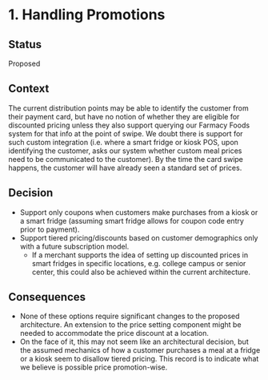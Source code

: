 # 1. Handling Promotions

## Status
Proposed

## Context
The current distribution points may be able to identify the customer from their payment card, but have no notion of whether they are eligible for discounted pricing unless they also support querying our Farmacy Foods system for that info at the point of swipe. We doubt there is support for such custom integration (i.e. where a smart fridge or kiosk POS, upon identifying the customer, asks our system whether custom meal prices need to be communicated to the customer). By the time the card swipe happens, the customer will have already seen a standard set of prices.

## Decision
* Support only coupons when customers make purchases from a kiosk or a smart fridge (assuming smart fridge allows for coupon code entry prior to payment). 
* Support tiered pricing/discounts based on customer demographics only with a future subscription model.
  * If a merchant supports the idea of setting up discounted prices in smart fridges in specific locations, e.g. college campus or senior center, this could also be achieved within the current architecture.

## Consequences
* None of these options require significant changes to the proposed architecture. An extension to the price setting component might be needed to accommodate the price discount at a location. 
* On the face of it, this may not seem like an architectural decision, but the assumed mechanics of how a customer purchases a meal at a fridge or a kiosk seem to disallow tiered pricing. This record is to indicate what we believe is possible price promotion-wise.
